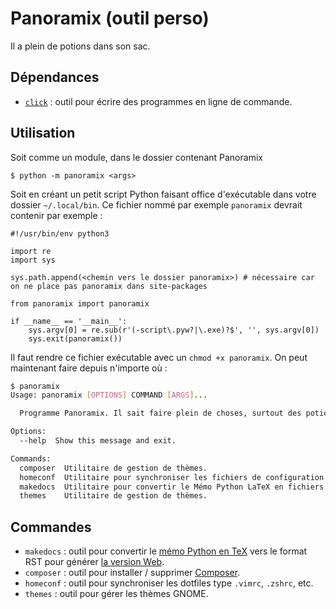 # Panoramix (outil perso)

Il a plein de potions dans son sac.

## Dépendances

* [`click`](https://github.com/pallets/click) : outil pour écrire des programmes en ligne de commande.

## Utilisation

Soit comme un module, dans le dossier contenant Panoramix

`$ python -m panoramix <args>`

Soit en créant un petit script Python faisant office d'exécutable dans votre dossier `~/.local/bin`.
Ce fichier nommé par exemple `panoramix` devrait contenir par exemple :

```python3
#!/usr/bin/env python3

import re
import sys

sys.path.append(<chemin vers le dossier panoramix>) # nécessaire car on ne place pas panoramix dans site-packages

from panoramix import panoramix

if __name__ == '__main__':
    sys.argv[0] = re.sub(r'(-script\.pyw?|\.exe)?$', '', sys.argv[0])
    sys.exit(panoramix())
```

Il faut rendre ce fichier exécutable avec un `chmod +x panoramix`. On peut maintenant faire depuis n'importe où :

```bash
$ panoramix
Usage: panoramix [OPTIONS] COMMAND [ARGS]...

  Programme Panoramix. Il sait faire plein de choses, surtout des potions.

Options:
  --help  Show this message and exit.

Commands:
  composer  Utilitaire de gestion de thèmes.
  homeconf  Utilitaire pour synchroniser les fichiers de configuration...
  makedocs  Utilitaire pour convertir le Mémo Python LaTeX en fichiers RST...
  themes    Utilitaire de gestion de thèmes.
```

## Commandes

* `makedocs` : outil pour convertir le [mémo Python en TeX](https://github.com/arkelis/memo-python) vers le format RST
  pour générer [la version Web](https://www.pycolore.fr/python/).
* `composer` : outil pour installer / supprimer [Composer](https://getcomposer.org).
* `homeconf` : outil pour synchroniser les dotfiles type `.vimrc`, `.zshrc`, etc.
* `themes` : outil pour gérer les thèmes GNOME.
